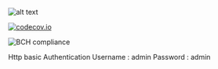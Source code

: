 
![alt text](https://travis-ci.org/ayhanugurlu/postal-code-distance.svg?branch=master "Travis Status")

[![codecov.io](https://codecov.io/github/ayhanugurlu/postal-code-distance/coverage.svg?branch=master)](https://codecov.io/github/cainus/codecov.io?branch=master)

![BCH compliance](https://bettercodehub.com/edge/badge/ayhanugurlu/postal-code-distance?branch=master)

Http basic Authentication Username : admin Password : admin

